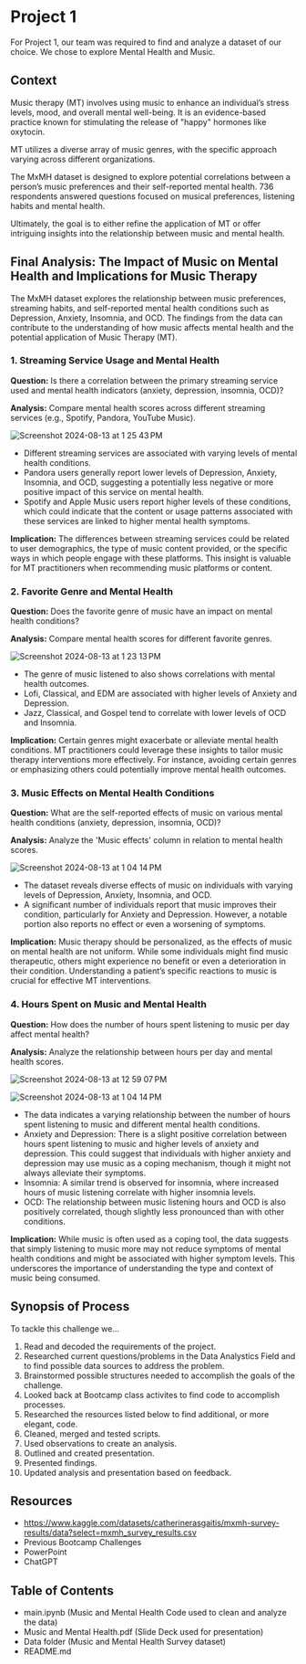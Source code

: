 # Project 1

For Project 1, our team was required to find and analyze a dataset of our choice. We chose to explore Mental Health and Music. 

## Context

Music therapy (MT) involves using music to enhance an individual’s stress levels, mood, and overall mental well-being. It is an evidence-based practice known for stimulating the release of "happy" hormones like oxytocin.

MT utilizes a diverse array of music genres, with the specific approach varying across different organizations.

The MxMH dataset is designed to explore potential correlations between a person’s music preferences and their self-reported mental health. 736 respondents answered questions focused on musical preferences, listening habits and mental health.

Ultimately, the goal is to either refine the application of MT or offer intriguing insights into the relationship between music and mental health.



## Final Analysis: The Impact of Music on Mental Health and Implications for Music Therapy

The MxMH dataset explores the relationship between music preferences, streaming habits, and self-reported mental health conditions such as Depression, Anxiety, Insomnia, and OCD. The findings from the data can contribute to the understanding of how music affects mental health and the potential application of Music Therapy (MT).

### 1. Streaming Service Usage and Mental Health
**Question:** Is there a correlation between the primary streaming service used and mental health indicators (anxiety, depression, insomnia, OCD)?

**Analysis:** Compare mental health scores across different streaming services (e.g., Spotify, Pandora, YouTube Music).

![Screenshot 2024-08-13 at 1 25 43 PM](https://github.com/user-attachments/assets/7a75a202-f6ff-4d85-be96-2b62f09c4420)


+ Different streaming services are associated with varying levels of mental health conditions.
+ Pandora users generally report lower levels of Depression, Anxiety, Insomnia, and OCD, suggesting a potentially less negative or more positive impact of this service on mental health.
+ Spotify and Apple Music users report higher levels of these conditions, which could indicate that the content or usage patterns associated with these services are linked to higher mental health symptoms.

**Implication:** The differences between streaming services could be related to user demographics, the type of music content provided, or the specific ways in which people engage with these platforms. This insight is valuable for MT practitioners when recommending music platforms or content.

###  2. Favorite Genre and Mental Health
**Question:** Does the favorite genre of music have an impact on mental health conditions?

**Analysis:** Compare mental health scores for different favorite genres.

![Screenshot 2024-08-13 at 1 23 13 PM](https://github.com/user-attachments/assets/981a576f-17ed-4e4c-8670-ba5f6d75dfd3)


+ The genre of music listened to also shows correlations with mental health outcomes.
+ Lofi, Classical, and EDM are associated with higher levels of Anxiety and Depression.
+ Jazz, Classical, and Gospel tend to correlate with lower levels of OCD and Insomnia.

**Implication:** Certain genres might exacerbate or alleviate mental health conditions. MT practitioners could leverage these insights to tailor music therapy interventions more effectively. For instance, avoiding certain genres or emphasizing others could potentially improve mental health outcomes.

### 3. Music Effects on Mental Health Conditions
**Question:** What are the self-reported effects of music on various mental health conditions (anxiety, depression, insomnia, OCD)?

**Analysis:** Analyze the 'Music effects' column in relation to mental health scores.

![Screenshot 2024-08-13 at 1 04 14 PM](https://github.com/user-attachments/assets/e1f091b7-4e9d-4872-b2c1-32f32e960cf2)

+ The dataset reveals diverse effects of music on individuals with varying levels of Depression, Anxiety, Insomnia, and OCD.
+ A significant number of individuals report that music improves their condition, particularly for Anxiety and Depression. However, a notable portion also reports no effect or even a worsening of symptoms.


**Implication:** Music therapy should be personalized, as the effects of music on mental health are not uniform. While some individuals might find music therapeutic, others might experience no benefit or even a deterioration in their condition. Understanding a patient’s specific reactions to music is crucial for effective MT interventions.

### 4. Hours Spent on Music and Mental Health
**Question:** How does the number of hours spent listening to music per day affect mental health?

**Analysis:** Analyze the relationship between hours per day and mental health scores.

![Screenshot 2024-08-13 at 12 59 07 PM](https://github.com/user-attachments/assets/df9ad171-3907-45df-8204-238af769531b)


![Screenshot 2024-08-13 at 1 04 14 PM](https://github.com/user-attachments/assets/23850167-d345-4e94-bb9d-fe60225a8cb1)



+ The data indicates a varying relationship between the number of hours spent listening to music and different mental health conditions.
+ Anxiety and Depression: There is a slight positive correlation between hours spent listening to music and higher levels of anxiety and depression. This could suggest that individuals with higher anxiety and depression may use music as a coping mechanism, though it might not always alleviate their symptoms.
+ Insomnia: A similar trend is observed for insomnia, where increased hours of music listening correlate with higher insomnia levels.
+ OCD: The relationship between music listening hours and OCD is also positively correlated, though slightly less pronounced than with other conditions.

**Implication:** While music is often used as a coping tool, the data suggests that simply listening to music more may not reduce symptoms of mental health conditions and might be associated with higher symptom levels. This underscores the importance of understanding the type and context of music being consumed.


 ## Synopsis of Process

To tackle this challenge we...

1. Read and decoded the requirements of the project.
2. Researched current questions/problems in the Data Analystics Field and to find possible data sources to address the problem.
3. Brainstormed possible structures needed to accomplish the goals of the challenge.
4. Looked back at Bootcamp class activites to find code to accomplish processes.
5. Researched the resources listed below to find additional, or more elegant, code.
6. Cleaned, merged and tested scripts.
7. Used observations to create an analysis.
8. Outlined and created presentation.
10. Presented findings.
11. Updated analysis and presentation based on feedback.


## Resources

+ https://www.kaggle.com/datasets/catherinerasgaitis/mxmh-survey-results/data?select=mxmh_survey_results.csv
+ Previous Bootcamp Challenges
+ PowerPoint
+ ChatGPT



## Table of Contents
+ main.ipynb (Music and Mental Health Code used to clean and analyze the data)
+ Music and Mental Health.pdf (Slide Deck used for presentation)
+ Data folder (Music and Mental Health Survey dataset)
+ README.md
